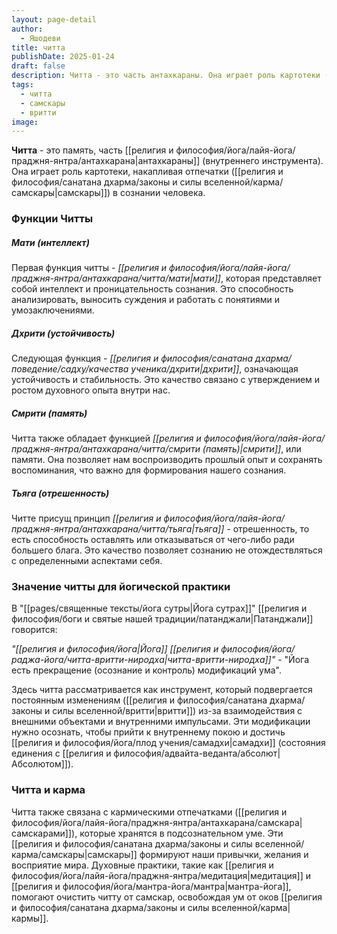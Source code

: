 ```yaml
---
layout: page-detail
author:
  - Яшодеви
title: читта
publishDate: 2025-01-24
draft: false
description: Читта - это часть антахкараны. Она играет роль картотеки (памяти), накапливая отпечатки в сознании человека.
tags:
  - читта
  - самскары
  - вритти
image:
---
```

**Читта** - это память, часть [[религия и философия/йога/лайя-йога/праджня-янтра/антахкарана|антахкараны]] (внутреннего инструмента). Она играет роль картотеки, накапливая отпечатки ([[религия и философия/санатана дхарма/законы и силы вселенной/карма/самскары|самскары]]) в сознании человека.

### Функции Читты

##### Мати (интеллект)
Первая функция читты - *[[религия и философия/йога/лайя-йога/праджня-янтра/антахкарана/читта/мати|мати]]*, которая представляет собой интеллект и проницательность сознания. Это способность анализировать, выносить суждения и работать с понятиями и умозаключениями.
##### Дхрити (устойчивость)
Следующая функция - *[[религия и философия/санатана дхарма/поведение/садху/качества ученика/дхрити|дхрити]]*, означающая устойчивость и стабильность. Это качество связано с утверждением и ростом духовного опыта внутри нас.
##### Смрити (память)
Читта также обладает функцией *[[религия и философия/йога/лайя-йога/праджня-янтра/антахкарана/читта/смрити (память)|смрити]]*, или памяти. Она позволяет нам воспроизводить прошлый опыт и сохранять воспоминания, что важно для формирования нашего сознания.
##### Тьяга (отрешенность)
Читте присущ принцип *[[религия и философия/йога/лайя-йога/праджня-янтра/антахкарана/читта/тьяга|тьяга]]* - отрешенность, то есть способность оставлять или отказываться от чего-либо ради большего блага. Это качество позволяет сознанию не отождествляться с определенными аспектами себя.

### Значение читты для йогической практики

В "[[pages/священные тексты/йога сутры|Йога сутрах]]" [[религия и философия/боги и святые нашей традиции/патанджали|Патанджали]] говорится:  

_"[[религия и философия/йога|Йога]] [[религия и философия/йога/раджа-йога/читта-вритти-ниродха|читта-вритти-ниродха]]"_ - "Йога есть прекращение (осознание и контроль) модификаций ума".  

Здесь читта рассматривается как инструмент, который подвергается постоянным изменениям ([[религия и философия/санатана дхарма/законы и силы вселенной/вритти|вритти]]) из-за взаимодействия с внешними объектами и внутренними импульсами. Эти модификации нужно осознать, чтобы прийти к внутреннему покою и достичь [[религия и философия/йога/плод учения/самадхи|самадхи]] (состояния единения с [[религия и философия/адвайта-веданта/абсолют|Абсолютом]]).

### Читта и карма

Читта также связана с кармическими отпечатками ([[религия и философия/йога/лайя-йога/праджня-янтра/антахкарана/самскара|самскарами]]), которые хранятся в подсознательном уме. Эти [[религия и философия/санатана дхарма/законы и силы вселенной/карма/самскары|самскары]] формируют наши привычки, желания и восприятие мира. Духовные практики, такие как [[религия и философия/йога/лайя-йога/праджня-янтра/медитация|медитация]] и [[религия и философия/йога/мантра-йога/мантра|мантра-йога]], помогают очистить читту от самскар, освобождая ум от оков [[религия и философия/санатана дхарма/законы и силы вселенной/карма|кармы]].